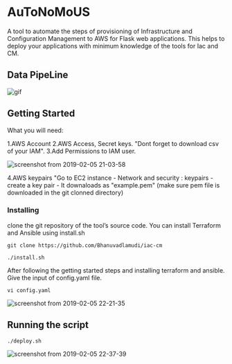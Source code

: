 # AuToNoMoUS

A tool to automate the steps of provisioning of Infrastructure and Configuration Management to AWS for Flask web applications. This helps to deploy your applications with minimum knowledge of the tools for Iac and CM.



## Data PipeLine

![gif](https://user-images.githubusercontent.com/20710319/52317884-f04ab200-298f-11e9-9b4e-d7ff4107b319.gif)


## Getting Started

What you will need:

 1.AWS Account
 2.AWS Access, Secret keys. "Dont forget to download csv of your IAM". 
 3.Add Permissions to IAM user.


  ![screenshot from 2019-02-05 21-03-58](https://user-images.githubusercontent.com/20710319/52316614-37ce3f80-298a-11e9-9884-073be47d64e3.png)


 4.AWS keypairs "Go to EC2 instance - Network and security : keypairs - create a key pair - It downaloads as "example.pem" (make sure pem file is downloaded in the git clonned directory)


### Installing

clone the git repository of the tool’s source code. You can install Terraform and Ansible using install.sh

```
git clone https://github.com/Bhanuvadlamudi/iac-cm

./install.sh
```

After following the getting started steps and installing terraform and ansible. Give the input of config.yaml file. 

```
vi config.yaml
```

![screenshot from 2019-02-05 22-21-35](https://user-images.githubusercontent.com/20710319/52318861-884a9a80-2994-11e9-9035-e4555c6607da.png)


## Running the script

```
./deploy.sh
```
![screenshot from 2019-02-05 22-37-39](https://user-images.githubusercontent.com/20710319/52319257-c34dcd80-2996-11e9-96ff-5d8954101b36.png)






